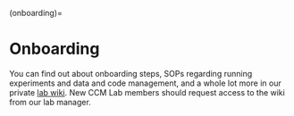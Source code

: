 (onboarding)=
# Onboarding

You can find out about onboarding steps, SOPs regarding running experiments and data and code management, and a whole lot more in our private [lab wiki](https://osf.io/qbze9/). New CCM Lab members should request access to the wiki from our lab manager. 

<!-- ![](underconstruction.svg)

## Steps
1) Read the lab manual.
1) Submit an Issue (click on Octocat in upper right) regarding the lab manual---i.e., provide a suggestion, comment, or raise a question. You need a [GitHub](https://github.com/) account in order to do this, so if you don't have one, create one. 
1) Accept eventual invitation to join CCM Lab organization on GitHub. 
1) Complete [TCPS 2 training](http://tcps2core.ca/welcome) in order to be added to our human ethics protocol. 
1) Add yourself to eligible list of RISe researchers "by emailing the following information to RISe Support(risesupport@ors.ubc.ca): Full Name (Including Middle Initial), Department (or affiliation with the University), UBC Rank, Email Address, Phone Number and UBC employee number (if applicable). Once an account is created, new users will receive their researcher numbers via email."
1) Once your RISe account is created, let Hyosub know so he can add you to our study protocols.
1) Provide lab manager with your contact info (UBC email, CWL, gmail address, phone). The first two are required to grant you access to the lab email. The lab manager will put in a request to our IT person, Robert Lovin. 
1) Send Hyosub a photo (best if .jpg or .png and square dimensions) of yourself and short bio so he can add you to the [lab website](https://ccmlab.org/). 
1) Go to the lab [reading list](reading-list) and start reading the review article by Kim, Avraham, and Ivry (2021), and the first 20 pages of the review on motor learning by Krakauer et al (2019).  
1) Check out the [Resources](resources) page and start teaching yourself to code and any other necessary skills for your project. 


## Accounts to sign-up for
1) **GitHub**
2) **Dropbox** - If you are a grad student or will be in the lab for at least a year, the lab will pay for a DropBox Plus account for you. 
3) **Overleaf**
4) **Open Science Framework**
4) **Some form of citation manager (check out JabRef or Zotero)** -->